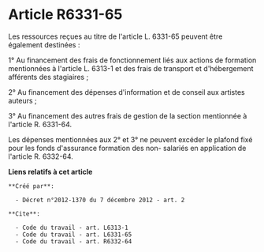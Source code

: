 # Article R6331-65

Les ressources reçues au titre de l'article L. 6331-65 peuvent être également destinées : 

1° Au financement des frais de fonctionnement liés aux actions de formation mentionnées à l'article L. 6313-1 et des frais de
transport et d'hébergement afférents des stagiaires ; 

2° Au financement des dépenses d'information et de conseil aux artistes auteurs ; 

3° Au financement des autres frais de gestion de la section mentionnée à l'article R. 6331-64. 

Les dépenses mentionnées aux 2° et 3° ne peuvent excéder le plafond fixé pour les fonds d'assurance formation des non-
salariés en application de l'article R. 6332-64.

**Liens relatifs à cet article**

	**Créé par**:

	  - Décret n°2012-1370 du 7 décembre 2012 - art. 2

	**Cite**:

	  - Code du travail - art. L6313-1
	  - Code du travail - art. L6331-65
	  - Code du travail - art. R6332-64
